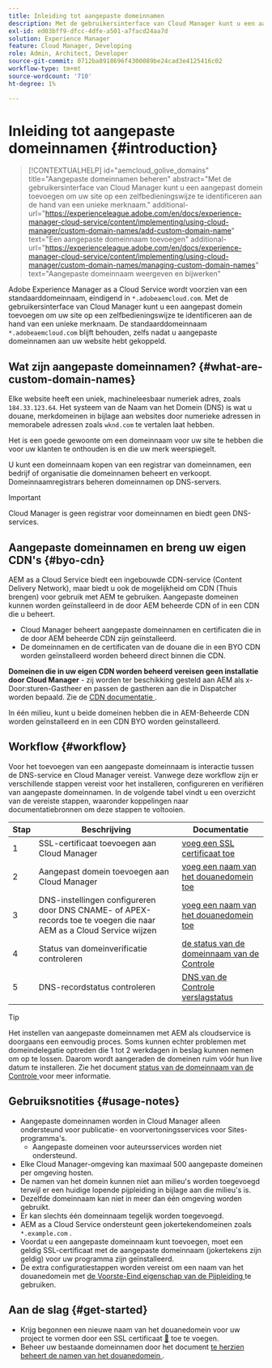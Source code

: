 ```yaml
---
title: Inleiding tot aangepaste domeinnamen
description: Met de gebruikersinterface van Cloud Manager kunt u een aangepast domein toevoegen om uw site op een zelfbedieningswijze te identificeren aan de hand van een unieke merknaam.
exl-id: ed03bff9-dfcc-4dfe-a501-a7facd24aa7d
solution: Experience Manager
feature: Cloud Manager, Developing
role: Admin, Architect, Developer
source-git-commit: 0712ba8918696f4300089be24cad3e4125416c02
workflow-type: tm+mt
source-wordcount: '710'
ht-degree: 1%

---
```



# Inleiding tot aangepaste domeinnamen {#introduction}

>[!CONTEXTUALHELP]
>id="aemcloud_golive_domains"
>title="Aangepaste domeinnamen beheren"
>abstract="Met de gebruikersinterface van Cloud Manager kunt u een aangepast domein toevoegen om uw site op een zelfbedieningswijze te identificeren aan de hand van een unieke merknaam."
>additional-url="https://experienceleague.adobe.com/en/docs/experience-manager-cloud-service/content/implementing/using-cloud-manager/custom-domain-names/add-custom-domain-name" text="Een aangepaste domeinnaam toevoegen"
>additional-url="https://experienceleague.adobe.com/en/docs/experience-manager-cloud-service/content/implementing/using-cloud-manager/custom-domain-names/managing-custom-domain-names" text="Aangepaste domeinnaam weergeven en bijwerken"

Adobe Experience Manager as a Cloud Service wordt voorzien van een standaarddomeinnaam, eindigend in `*.adobeaemcloud.com`. Met de gebruikersinterface van Cloud Manager kunt u een aangepast domein toevoegen om uw site op een zelfbedieningswijze te identificeren aan de hand van een unieke merknaam. De standaarddomeinnaam `*.adobeaemcloud.com` blijft behouden, zelfs nadat u aangepaste domeinnamen aan uw website hebt gekoppeld.

## Wat zijn aangepaste domeinnamen? {#what-are-custom-domain-names}

Elke website heeft een uniek, machineleesbaar numeriek adres, zoals `184.33.123.64`. Het systeem van de Naam van het Domein (DNS) is wat u douane, merkdomeinen in bijlage aan websites door numerieke adressen in memorabele adressen zoals `wknd.com` te vertalen laat hebben.

Het is een goede gewoonte om een domeinnaam voor uw site te hebben die voor uw klanten te onthouden is en die uw merk weerspiegelt.

U kunt een domeinnaam kopen van een registrar van domeinnamen, een bedrijf of organisatie die domeinnamen beheert en verkoopt. Domeinnaamregistrars beheren domeinnamen op DNS-servers.

>[!IMPORTANT]
>
>Cloud Manager is geen registrar voor domeinnamen en biedt geen DNS-services.

## Aangepaste domeinnamen en breng uw eigen CDN&#39;s {#byo-cdn}

AEM as a Cloud Service biedt een ingebouwde CDN-service (Content Delivery Network), maar biedt u ook de mogelijkheid om CDN (Thuis brengen) voor gebruik met AEM te gebruiken. Aangepaste domeinen kunnen worden geïnstalleerd in de door AEM beheerde CDN of in een CDN die u beheert.

* Cloud Manager beheert aangepaste domeinnamen en certificaten die in de door AEM beheerde CDN zijn geïnstalleerd.
* De domeinnamen en de certificaten van de douane die in een BYO CDN worden geïnstalleerd worden beheerd direct binnen die CDN.

**Domeinen die in uw eigen CDN worden beheerd vereisen geen installatie door Cloud Manager** - zij worden ter beschikking gesteld aan AEM als x-Door:sturen-Gastheer en passen de gastheren aan die in Dispatcher worden bepaald. Zie de [ CDN documentatie ](/help/implementing/dispatcher/cdn.md).

In één milieu, kunt u beide domeinen hebben die in AEM-Beheerde CDN worden geïnstalleerd en in een CDN BYO worden geïnstalleerd.

## Workflow {#workflow}

Voor het toevoegen van een aangepaste domeinnaam is interactie tussen de DNS-service en Cloud Manager vereist. Vanwege deze workflow zijn er verschillende stappen vereist voor het installeren, configureren en verifiëren van aangepaste domeinnamen. In de volgende tabel vindt u een overzicht van de vereiste stappen, waaronder koppelingen naar documentatiebronnen om deze stappen te voltooien.

| Stap | Beschrijving | Documentatie |
| --- | --- | --- |
| 1 | SSL-certificaat toevoegen aan Cloud Manager | [ voeg een SSL certificaat toe ](/help/implementing/cloud-manager/managing-ssl-certifications/add-ssl-certificate.md) |
| 2 | Aangepast domein toevoegen aan Cloud Manager | [ voeg een naam van het douanedomein toe ](/help/implementing/cloud-manager/custom-domain-names/add-custom-domain-name.md) |
| 3 | DNS-instellingen configureren door DNS CNAME- of APEX-records toe te voegen die naar AEM as a Cloud Service wijzen | [ voeg een naam van het douanedomein toe ](/help/implementing/cloud-manager/custom-domain-names/add-custom-domain-name.md) |
| 4 | Status van domeinverificatie controleren | [ de status van de domeinnaam van de Controle ](/help/implementing/cloud-manager/custom-domain-names/check-domain-name-status.md) |
| 5 | DNS-recordstatus controleren | [ DNS van de Controle verslagstatus ](/help/implementing/cloud-manager/custom-domain-names/check-dns-record-status.md) |

>[!TIP]
>
>Het instellen van aangepaste domeinnamen met AEM als cloudservice is doorgaans een eenvoudig proces. Soms kunnen echter problemen met domeindelegatie optreden die 1 tot 2 werkdagen in beslag kunnen nemen om op te lossen. Daarom wordt aangeraden de domeinen ruim vóór hun live datum te installeren. Zie het document [ status van de domeinnaam van de Controle ](/help/implementing/cloud-manager/custom-domain-names/check-domain-name-status.md) voor meer informatie.

## Gebruiksnotities {#usage-notes}

* Aangepaste domeinnamen worden in Cloud Manager alleen ondersteund voor publicatie- en voorvertoningsservices voor Sites-programma&#39;s.
   * Aangepaste domeinen voor auteursservices worden niet ondersteund.
* Elke Cloud Manager-omgeving kan maximaal 500 aangepaste domeinen per omgeving hosten.
* De namen van het domein kunnen niet aan milieu&#39;s worden toegevoegd terwijl er een huidige lopende pijpleiding in bijlage aan die milieu&#39;s is.
* Dezelfde domeinnaam kan niet in meer dan één omgeving worden gebruikt.
* Er kan slechts één domeinnaam tegelijk worden toegevoegd.
* AEM as a Cloud Service ondersteunt geen jokertekendomeinen zoals `*.example.com` .
* Voordat u een aangepaste domeinnaam kunt toevoegen, moet een geldig SSL-certificaat met de aangepaste domeinnaam (jokertekens zijn geldig) voor uw programma zijn geïnstalleerd.
* De extra configuratiestappen worden vereist om een naam van het douanedomein met [ de Voorste-Eind eigenschap van de Pijpleiding ](/help/sites-cloud/administering/site-creation/enable-front-end-pipeline.md#custom-domains) te gebruiken.

## Aan de slag {#get-started}

* Krijg begonnen een nieuwe naam van het douanedomein voor uw project te vormen door een SSL certificaat [&#128279;](/help/implementing/cloud-manager/managing-ssl-certifications/add-ssl-certificate.md) toe te voegen.
* Beheer uw bestaande domeinnamen door het document [ te herzien beheert de namen van het douanedomein ](/help/implementing/cloud-manager/custom-domain-names/managing-custom-domain-names.md).
